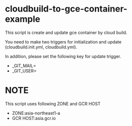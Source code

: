 # cloudbuild-to-gce-container-example

This script is create and update gce container by cloud build.

You need to make two triggers for initialization and update (cloudbuild.init.yml, cloudbuild.yml).

In addition, please set the following key for update trigger.

* _GIT_MAIL=<YourGitEmail>
* _GIT_USER=<YourGitUser>

# NOTE

This script uses following ZONE and GCR HOST
* ZONE:asia-northeast1-a
* GCR HOST:asia.gcr.io
